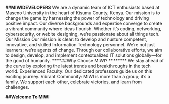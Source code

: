 **##MIWIDEVELOPERS**
We are a dynamic team of ICT enthusiasts based at Maseno University in the heart of Kisumu County, Kenya.
Our mission is to change the game by harnessing the power of technology and driving positive impact. 
Our diverse backgrounds and expertise converge to create a vibrant community where ideas flourish. 
Whether it’s coding, networking, cybersecurity, or webite designing, we’re passionate about all things tech. 
Our Mission Our mission is clear: to develop and nurture competent, innovative, and skilled Information Technology personnel.
We’re not just learners; we’re agents of change.
Through our collaborative efforts, we aim to design, develop, and implement contextualized IT solutions globally—for the good of humanity. 
****##Why Choose MIWI? ********
We stay ahead of the curve by exploring the latest trends and breakthroughs in the tech world.
Experienced Faculty: Our dedicated professors guide us on this exciting journey. 
Vibrant Community: MIWI is more than a group; it’s a family. We support each other, celebrate victories, and learn from challenges.

**##Welcome To MIWI**
